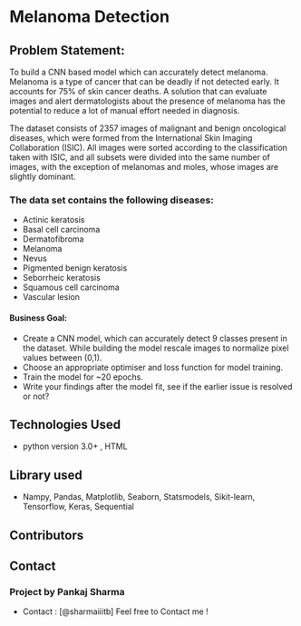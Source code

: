 # Melanoma Detection

## Problem Statement:

To build a CNN based model which can accurately detect melanoma. Melanoma is a type of cancer that can be deadly if not detected early. It accounts for 75% of skin cancer deaths. A solution that can evaluate images and alert dermatologists about the presence of melanoma has the potential to reduce a lot of manual effort needed in diagnosis.

The dataset consists of 2357 images of malignant and benign oncological diseases, which were formed from the International Skin Imaging Collaboration (ISIC). All images were sorted according to the classification taken with ISIC, and all subsets were divided into the same number of images, with the exception of melanomas and moles, whose images are slightly dominant.



### The data set contains the following diseases:
  - Actinic keratosis
  - Basal cell carcinoma
  - Dermatofibroma
  - Melanoma
  - Nevus
  - Pigmented benign keratosis
  - Seborrheic keratosis
  - Squamous cell carcinoma
  - Vascular lesion


#### Business Goal:
  - Create a CNN model, which can accurately detect 9 classes present in the dataset. While building the model rescale images to normalize pixel values between (0,1).
  - Choose an appropriate optimiser and loss function for model training.
  - Train the model for ~20 epochs.
  - Write your findings after the model fit, see if the earlier issue is resolved or not?

## Technologies Used

- python version 3.0+ , HTML

## Library used 

- Nampy, Pandas, Matplotlib, Seaborn, Statsmodels, Sikit-learn, Tensorflow, Keras, Sequential



</ul>

## Contributors
## Contact
### Project by Pankaj Sharma
- Contact : [@sharmaiiitb] Feel free to Contact me !
